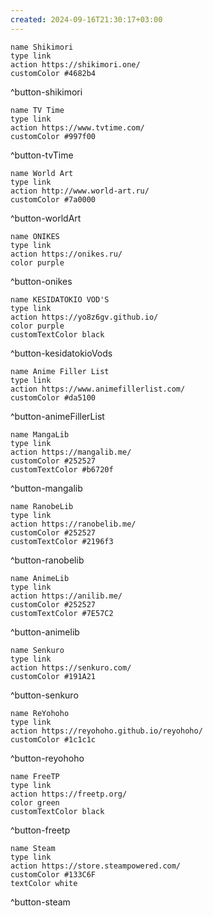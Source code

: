 ```yaml
---
created: 2024-09-16T21:30:17+03:00
---
```






```button
name Shikimori
type link
action https://shikimori.one/
customColor #4682b4
```
^button-shikimori

```button
name TV Time
type link
action https://www.tvtime.com/
customColor #997f00
```
^button-tvTime

```button
name World Art
type link
action http://www.world-art.ru/
customColor #7a0000
```
^button-worldArt

```button
name ONIKES
type link
action https://onikes.ru/
color purple
```
^button-onikes

```button
name KESIDATOKIO VOD'S
type link
action https://yo8z6gv.github.io/
color purple
customTextColor black
```
^button-kesidatokioVods

```button
name Anime Filler List
type link
action https://www.animefillerlist.com/
customColor #da5100
```
^button-animeFillerList

```button
name MangaLib
type link
action https://mangalib.me/
customColor #252527
customTextColor #b6720f
```
^button-mangalib

```button
name RanobeLib
type link
action https://ranobelib.me/
customColor #252527
customTextColor #2196f3
```
^button-ranobelib

```button
name AnimeLib
type link
action https://anilib.me/
customColor #252527
customTextColor #7E57C2
```
^button-animelib

```button
name Senkuro
type link
action https://senkuro.com/
customColor #191A21
```
^button-senkuro

```button
name ReYohoho
type link
action https://reyohoho.github.io/reyohoho/
customColor #1c1c1c
```
^button-reyohoho

```button
name FreeTP
type link
action https://freetp.org/
color green
customTextColor black
```
^button-freetp

```button
name Steam
type link
action https://store.steampowered.com/
customColor #133C6F
textColor white
```
^button-steam
